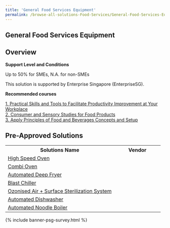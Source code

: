 ```yaml
---
title: 'General Food Services Equipment'
permalink: /browse-all-solutions-Food-Services/General-Food-Services-Equipment
---
```


## General Food Services Equipment
## Overview

**Support Level and Conditions**

Up to 50% for SMEs, N.A. for non-SMEs

This solution is supported by Enterprise Singapore (EnterpriseSG).

**Recommended courses**



<a href='https://sfec.enterprisejobskills.gov.sg/Course_Internet/CourseDetail.aspx?CoursesReferenceNumber=TGS-2021005580'  target='_blank' rel='noopener'>1. Practical Skills and Tools to Facilitate Productivity Improvement at Your Workplace</a><br>
<a href='https://sfec.enterprisejobskills.gov.sg/Course_Internet/CourseDetail.aspx?CoursesReferenceNumber=TGS-2022014583'  target='_blank' rel='noopener'>2. Consumer and Sensory Studies for Food Products</a><br>
<a href='https://sfec.enterprisejobskills.gov.sg/Course_Internet/CourseDetail.aspx?CoursesReferenceNumber=TGS-2019502180'  target='_blank' rel='noopener'>3. Apply Principles of Food and Beverages Concepts and Setup</a><br>

## Pre-Approved Solutions

<table>
<tr>
<th style='width: auto;'><b>Solutions Name</b></th>
<th style='width: 30%;'><b>Vendor</b></th>
</tr>
<tr>
<td><a href='/productivity-solutions-grant/solutionrepo/solution89' target='_blank'>High Speed Oven</a><br></td>
<td></td>
</tr>
<tr>
<td><a href='/productivity-solutions-grant/solutionrepo/solution435' target='_blank'>Combi Oven</a><br></td>
<td></td>
</tr>
<tr>
<td><a href='/productivity-solutions-grant/solutionrepo/solution2542' target='_blank'>Automated Deep Fryer</a><br></td>
<td></td>
</tr>
<tr>
<td><a href='/productivity-solutions-grant/solutionrepo/solution2543' target='_blank'>Blast Chiller</a><br></td>
<td></td>
</tr>
<tr>
<td><a href='/productivity-solutions-grant/solutionrepo/solution2544' target='_blank'>Ozonised Air + Surface Sterilization System</a><br></td>
<td></td>
</tr>
<tr>
<td><a href='/productivity-solutions-grant/solutionrepo/solution3170' target='_blank'>Automated Dishwasher</a><br></td>
<td></td>
</tr>
<tr>
<td><a href='/productivity-solutions-grant/solutionrepo/solution3171' target='_blank'>Automated Noodle Boiler</a><br></td>
<td></td>
</tr>
</table>

{% include banner-psg-survey.html %}
